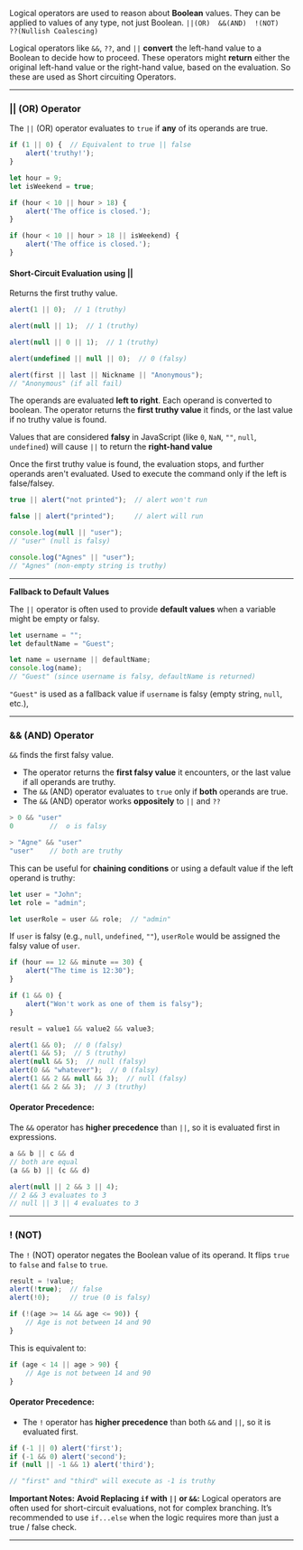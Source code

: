 

Logical operators are used to reason about **Boolean** values. They can be applied to values of any type, not just Boolean.
`||(OR)  &&(AND)  !(NOT)  ??(Nullish Coalescing)`

Logical operators like `&&`, `??`, and `||` **convert** the left-hand value to a Boolean to decide how to proceed. These operators might **return** either the original left-hand value or the right-hand value, based on the evaluation. So these are used as Short circuiting Operators.

___

### || (OR) Operator

The `||` (OR) operator evaluates to `true` if **any** of its operands are true.

```js
if (1 || 0) {  // Equivalent to true || false
    alert('truthy!');
}
```

```js
let hour = 9;
let isWeekend = true;

if (hour < 10 || hour > 18) {
    alert('The office is closed.');
}

if (hour < 10 || hour > 18 || isWeekend) {
    alert('The office is closed.');
}
```

#### Short-Circuit Evaluation using ||

Returns the first truthy value.
```js
alert(1 || 0);  // 1 (truthy)

alert(null || 1);  // 1 (truthy)

alert(null || 0 || 1);  // 1 (truthy)

alert(undefined || null || 0);  // 0 (falsy)

alert(first || last || Nickname || "Anonymous");  
// "Anonymous" (if all fail)
```
The operands are evaluated **left to right**. Each operand is converted to boolean. The operator returns the **first truthy value** it finds, or the last value if no truthy value is found.

Values that are considered **falsy** in JavaScript (like `0`, `NaN`, `""`, `null`, `undefined`) will cause `||` to return the **right-hand value**

Once the first truthy value is found, the evaluation stops, and further operands aren't evaluated. Used to execute the command only if the left is false/falsey.

```js
true || alert("not printed");  // alert won't run

false || alert("printed");     // alert will run
```

```js
console.log(null || "user");   
// "user" (null is falsy)

console.log("Agnes" || "user"); 
// "Agnes" (non-empty string is truthy)
```

___

**Fallback to Default Values**

The `||` operator is often used to provide **default values** when a variable might be empty or falsy.
```js
let username = "";
let defaultName = "Guest";

let name = username || defaultName;
console.log(name);  
// "Guest" (since username is falsy, defaultName is returned)
```

`"Guest"` is used as a fallback value if `username` is falsy (empty string, `null`, etc.), 

---

### && (AND) Operator

`&&` finds the first falsy value.
- The operator returns the **first falsy value** it encounters, or the last value if all operands are truthy.
- The `&&` (AND) operator evaluates to `true` only if **both** operands are true.
- The `&&` (AND) operator works **oppositely** to `||` and `??`

```js
> 0 && "user"
0         //  o is falsy

> "Agne" && "user"
"user"    // both are truthy
```

This can be useful for **chaining conditions** or using a default value if the left operand is truthy:

```js
let user = "John";
let role = "admin";

let userRole = user && role;  // "admin"
```

If `user` is falsy (e.g., `null`, `undefined`, `""`), `userRole` would be assigned the falsy value of `user`.

```js
if (hour == 12 && minute == 30) {
    alert("The time is 12:30");
}

if (1 && 0) {
    alert("Won't work as one of them is falsy");
}
```
  
```js
result = value1 && value2 && value3;

alert(1 && 0);  // 0 (falsy)
alert(1 && 5);  // 5 (truthy)
alert(null && 5);  // null (falsy)
alert(0 && "whatever");  // 0 (falsy)
alert(1 && 2 && null && 3);  // null (falsy)
alert(1 && 2 && 3);  // 3 (truthy)
```

#### **Operator Precedence:**

The `&&` operator has **higher precedence** than `||`, so it is evaluated first in expressions.

```js
a && b || c && d 
// both are equal
(a && b) || (c && d)

alert(null || 2 && 3 || 4);
// 2 && 3 evaluates to 3
// null || 3 || 4 evaluates to 3
```

---

### ! (NOT)

The `!` (NOT) operator negates the Boolean value of its operand. It flips `true` to `false` and `false` to `true`.
```js
result = !value;
alert(!true);  // false
alert(!0);     // true (0 is falsy)
```

```js
if (!(age >= 14 && age <= 90)) {
    // Age is not between 14 and 90
}
```
This is equivalent to:
```js
if (age < 14 || age > 90) {
    // Age is not between 14 and 90
}
```

#### **Operator Precedence:**

- The `!` operator has **higher precedence** than both `&&` and `||`, so it is evaluated first.

```js
if (-1 || 0) alert('first');
if (-1 && 0) alert('second');
if (null || -1 && 1) alert('third');

// "first" and "third" will execute as -1 is truthy
```

**Important Notes:** **Avoid Replacing `if` with `||` or `&&`:** Logical operators are often used for short-circuit evaluations, not for complex branching. It’s recommended to use `if...else` when the logic requires more than just a true / false check.

---
